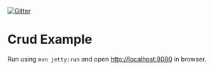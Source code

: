 [![Gitter](https://badges.gitter.im/Join%20Chat.svg)](https://gitter.im/vaadin-flow/Lobby#?utm_source=badge&utm_medium=badge&utm_campaign=pr-badge)

# Crud Example

Run using `mvn jetty:run` and open [http://localhost:8080](http://localhost:8080) in browser.
